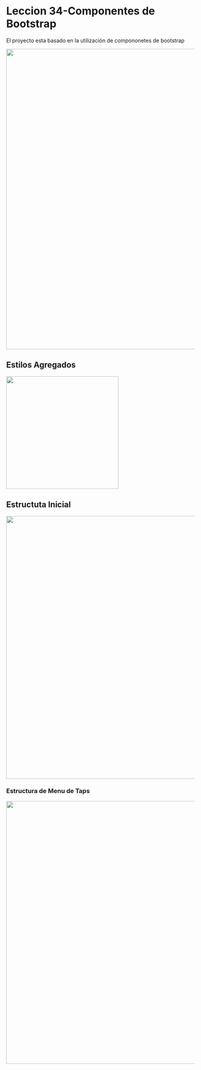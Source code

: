# Leccion 34-Componentes de Bootstrap 
El proyecto esta basado en la utilización de compononetes de bootstrap

<img src="https://lh6.googleusercontent.com/EQERPID5IGlVE9pi-2eEPCZI5IEoqkRHkh5WemThLvewh8f-XHMHb14CmfRU2-idjl8zWrSmJ4CA2_5vOKAZJ9l1ZRs7OyJCC5gdXHzFpnrYCa7JNdljtgHeKmmKEipAzgEBiYfhBsk" width="800">

## Estilos Agregados
<img src="https://lh5.googleusercontent.com/8SXjfGNMcu6_WeqUv0s2-UOOgI_OV_M10CI0TgPWcSRN_V5BxP9LpvKmEtMY7o-0HLp8W62F_yOrN_xcCiddJvXqGQN2bzU5gwXyJKiouqyU6kGv5ecj8oQqJl_aV-Uje4pHdgtmW4o" width="300">

## Estructuta Inicial
<img src="https://lh6.googleusercontent.com/A0hacjxp0iIf6GaGsJXXNK4_Rj09KKYVSxCkp4rozmgdA0Hr6cmk8sZQW6-aK1o17r5LrBAXbrWagd9eh9weZ8RlfrgVyCQg1y8v0PrV_9NssA18a8HNilfl4-67o5Fl7riD7Ccoabg" width="700">

### Estructura de Menu de Taps

<img src="https://lh6.googleusercontent.com/P4Qa3BevuBtgajeBvFr-ntqiWWpXPIMulPgnVD0UOuwg2QY1ErLZkLJAsudBXLcNglaL0WKaDPFc0-E5pjlTdJcaZO5uwV8Xc0CIvYzvRllE2pGz7rWt2VpjtV1CFM8LkLUGQyJgxNM" width="700">
